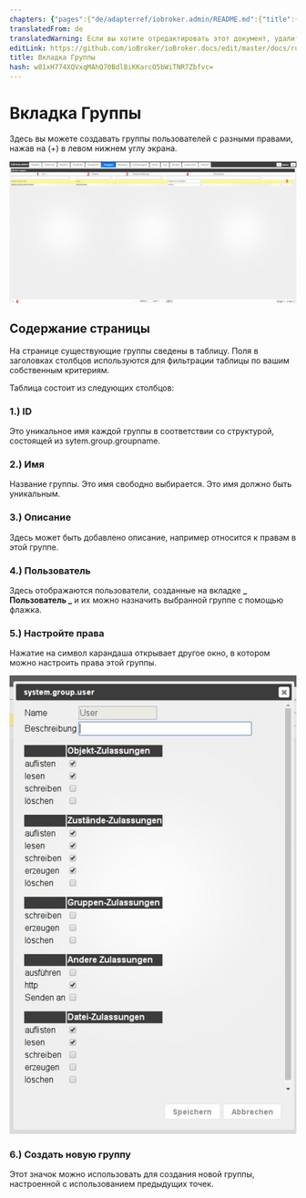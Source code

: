 ```yaml
---
chapters: {"pages":{"de/adapterref/iobroker.admin/README.md":{"title":{"de":"no title"},"content":"de/adapterref/iobroker.admin/README.md"},"de/adapterref/iobroker.admin/admin/tab-adapters.md":{"title":{"de":"Der Reiter Adapter"},"content":"de/adapterref/iobroker.admin/admin/tab-adapters.md"},"de/adapterref/iobroker.admin/admin/tab-instances.md":{"title":{"de":"Der Reiter Instanzen"},"content":"de/adapterref/iobroker.admin/admin/tab-instances.md"},"de/adapterref/iobroker.admin/admin/tab-objects.md":{"title":{"de":"Der Reiter Objekte"},"content":"de/adapterref/iobroker.admin/admin/tab-objects.md"},"de/adapterref/iobroker.admin/admin/tab-states.md":{"title":{"de":"Der Reiter Zustände"},"content":"de/adapterref/iobroker.admin/admin/tab-states.md"},"de/adapterref/iobroker.admin/admin/tab-groups.md":{"title":{"de":"Der Reiter Gruppen"},"content":"de/adapterref/iobroker.admin/admin/tab-groups.md"},"de/adapterref/iobroker.admin/admin/tab-users.md":{"title":{"de":"Der Reiter Benutzer"},"content":"de/adapterref/iobroker.admin/admin/tab-users.md"},"de/adapterref/iobroker.admin/admin/tab-events.md":{"title":{"de":"Der Reiter Ereignisse"},"content":"de/adapterref/iobroker.admin/admin/tab-events.md"},"de/adapterref/iobroker.admin/admin/tab-hosts.md":{"title":{"de":"Der Reiter Hosts"},"content":"de/adapterref/iobroker.admin/admin/tab-hosts.md"},"de/adapterref/iobroker.admin/admin/tab-enums.md":{"title":{"de":"Der Reiter Aufzählungen"},"content":"de/adapterref/iobroker.admin/admin/tab-enums.md"},"de/adapterref/iobroker.admin/admin/tab-log.md":{"title":{"de":"Der Reiter Log"},"content":"de/adapterref/iobroker.admin/admin/tab-log.md"},"de/adapterref/iobroker.admin/admin/tab-system.md":{"title":{"de":"Die Systemeinstellungen"},"content":"de/adapterref/iobroker.admin/admin/tab-system.md"}}}
translatedFrom: de
translatedWarning: Если вы хотите отредактировать этот документ, удалите поле «translationFrom», в противном случае этот документ будет снова автоматически переведен
editLink: https://github.com/ioBroker/ioBroker.docs/edit/master/docs/ru/adapterref/iobroker.admin/tab-groups.md
title: Вкладка Группы
hash: w81xH774XQVxqMAhQ70BdlBiKKarcO5bWiTNR7Zbfvc=
---
```

# Вкладка Группы
Здесь вы можете создавать группы пользователей с разными правами, нажав на (+) в левом нижнем углу экрана.

![iobroker_adapter_admin_user_02](../../../de/adapterref/iobroker.admin/img/tab-groups_admin_User_02.jpg)

## Содержание страницы
На странице существующие группы сведены в таблицу. Поля в заголовках столбцов используются для фильтрации таблицы по вашим собственным критериям.

Таблица состоит из следующих столбцов:

### **1.) ID**
Это уникальное имя каждой группы в соответствии со структурой, состоящей из sytem.group.groupname.

### **2.) Имя**
Название группы. Это имя свободно выбирается. Это имя должно быть уникальным.

### **3.) Описание**
Здесь может быть добавлено описание, например относится к правам в этой группе.

### **4.) Пользователь**
Здесь отображаются пользователи, созданные на вкладке **_ Пользователь _** и их можно назначить выбранной группе с помощью флажка.

### **5.) Настройте права**
Нажатие на символ карандаша открывает другое окно, в котором можно настроить права этой группы.

![iobroker_adapter_admin_user_rechte_01](../../../de/adapterref/iobroker.admin/img/tab-groups_User_Rechte_01.jpg)

### **6.) Создать новую группу**
Этот значок можно использовать для создания новой группы, настроенной с использованием предыдущих точек.